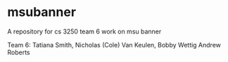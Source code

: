 # msubanner
A repository for cs 3250 team 6 work on msu banner

Team 6:
Tatiana Smith,
Nicholas (Cole) Van Keulen,
Bobby Wettig
Andrew Roberts

